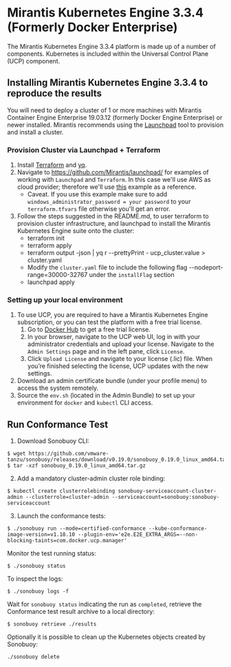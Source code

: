 # Mirantis Kubernetes Engine 3.3.4 (Formerly Docker Enterprise)

The Mirantis Kubernetes Engine 3.3.4 platform is made up of a number of
components. Kubernetes is included within the Universal Control Plane (UCP)
component.

## Installing Mirantis Kubernetes Engine 3.3.4 to reproduce the results

You will need to deploy a cluster of 1 or more machines with Mirantis Container Engine Enterprise 19.03.12 (formerly Docker Engine Enterprise) or newer installed. Mirantis recommends using the [Launchpad](https://github.com/Mirantis/launchpad/) tool to provision and install a cluster.

### Provision Cluster via Launchpad + Terraform
1. Install [Terraform](https://learn.hashicorp.com/terraform/getting-started/install) and [yq](https://github.com/mikefarah/yq#install). 
2. Navigate to https://github.com/Mirantis/launchpad/ for examples of working with `Launchpad` and `Terraform`. In this case we'll use AWS as cloud provider; therefore we'll use [this](https://github.com/Mirantis/launchpad/tree/master/examples/terraform/aws) example as a reference. 
    - Caveat. If you use this example make sure to add `windows_administrator_password = your password` to your `terraform.tfvars` file otherwise you'll get an error.
3. Follow the steps suggested in the README.md, to user terraform to provision cluster infrastructure, and launchpad to install the Mirantis Kubernetes Engine suite onto the cluster:
    - terraform init
    - terraform apply
    - terraform output -json | yq r --prettyPrint - ucp_cluster.value > cluster.yaml
    - Modify the `cluster.yaml` file to include the following flag --nodeport-range=30000-32767 under the `installFlag` section
    - launchpad apply
  
### Setting up your local environment
1. To use UCP, you are required to have a Mirantis Kubernetes Engine subscription, or you can test the platform with a free trial license.
    1. Go to [Docker Hub](https://hub.docker.com/editions/enterprise/docker-ee-trial/trial) to get a free trial license.
    2. In your browser, navigate to the UCP web UI, log in with your administrator credentials and upload your license. Navigate to the `Admin Settings` page and in the left pane, click `License`.
    3. Click `Upload License` and navigate to your license (.lic) file. When you’re finished selecting the license, UCP updates with the new settings.
2. Download an admin certificate bundle (under your profile menu) to access the system remotely.
3. Source the `env.sh` (located in the Admin Bundle) to set up your environment for `docker` and `kubectl` CLI access.

## Run Conformance Test

1. Download Sonobuoy CLI:

```
$ wget https://github.com/vmware-tanzu/sonobuoy/releases/download/v0.19.0/sonobuoy_0.19.0_linux_amd64.tar.gz
$ tar -xzf sonobuoy_0.19.0_linux_amd64.tar.gz
```

2. Add a mandatory cluster-admin cluster role binding:

```
$ kubectl create clusterrolebinding sonobuoy-serviceaccount-cluster-admin --clusterrole=cluster-admin --serviceaccount=sonobuoy:sonobuoy-serviceaccount

```

3. Launch the conformance tests:

```
$ ./sonobuoy run --mode=certified-conformance --kube-conformance-image-version=v1.18.10 --plugin-env='e2e.E2E_EXTRA_ARGS=--non-blocking-taints=com.docker.ucp.manager'
```

Monitor the test running status:

```
$ ./sonobuoy status
```

To inspect the logs:

```
$ ./sonobuoy logs -f
```

Wait for `sonobuoy status` indicating the run as `completed`, retrieve the Conformance test result archive to a local directory:

```
$ sonobuoy retrieve ./results
```

Optionally it is possible to clean up the Kubernetes objects created by Sonobuoy:

```
./sonobuoy delete
```
